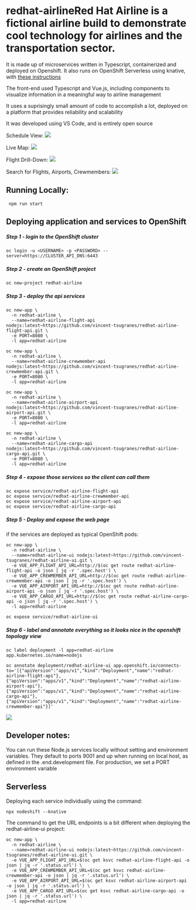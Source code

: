 # redhat-airlineRed Hat Airline is a fictional airline build to demonstrate cool technology for airlines and the transportation sector.

It is made up of microservices written in Typescript, containerized and deployed on Openshift. It also runs on OpenShift Serverless using knative, with [these instructions](#serverless)

The front-end used Typescript and Vue.js, including components to visualize information in a meaningful way to airline management

It uses a suprisingly small amount of code to accomplish a lot, deployed on a platform that provides reliability and scalability

It was developed using VS Code, and is entirely open source

Schedule View:
<img src="https://github.com/vincent-tsugranes/redhat-airline-ui/raw/main/public/redhat-airline-schedule.png"></img>

Live Map:
<img src="https://github.com/vincent-tsugranes/redhat-airline-ui/raw/main/public/redhat-airline-livemap.png"></img>

Flight Drill-Down:
<img src="https://github.com/vincent-tsugranes/redhat-airline-ui/raw/main/public/redhat-airline-flight-drilldown.png"> </img>

Search for Flights, Airports, Crewmembers:
<img src="https://github.com/vincent-tsugranes/redhat-airline-ui/raw/main/public/redhat-airline-search.png"> </img>

## Running Locally:
```
 npm run start
```

## Deploying application and services to OpenShift


##### Step 1 - login to the OpenShift cluster

```
oc login -u <USERNAME> -p <PASSWORD> --server=https://CLUSTER_API_DNS:6443
```

##### Step 2 - create an OpenShift project
```
oc new-project redhat-airline
```

##### Step 3 - deploy the api services
```
oc new-app \
  -n redhat-airline \
  --name=redhat-airline-flight-api nodejs:latest~https://github.com/vincent-tsugranes/redhat-airline-flight-api.git \
  -e PORT=8080 \
  -l app=redhat-airline

oc new-app \
  -n redhat-airline \
  --name=redhat-airline-crewmember-api nodejs:latest~https://github.com/vincent-tsugranes/redhat-airline-crewmember-api.git \
  -e PORT=8080 \
  -l app=redhat-airline

oc new-app \
  -n redhat-airline \
  --name=redhat-airline-airport-api nodejs:latest~https://github.com/vincent-tsugranes/redhat-airline-airport-api.git \
  -e PORT=8080 \
  -l app=redhat-airline

oc new-app \
  -n redhat-airline \
  --name=redhat-airline-cargo-api nodejs:latest~https://github.com/vincent-tsugranes/redhat-airline-cargo-api.git \
  -e PORT=8080 \
  -l app=redhat-airline

```

##### Step 4 - expose those services so the client can call them
```
oc expose service/redhat-airline-flight-api
oc expose service/redhat-airline-crewmember-api
oc expose service/redhat-airline-airport-api
oc expose service/redhat-airline-cargo-api
```

##### Step 5 - Deploy and expose the web page

if the services are deployed as typical OpenShift pods:
```
oc new-app \
  -n redhat-airline \
  --name=redhat-airline-ui nodejs:latest~https://github.com/vincent-tsugranes/redhat-airline-ui.git \
  -e VUE_APP_FLIGHT_API_URL=http://$(oc get route redhat-airline-flight-api -o json | jq -r '.spec.host') \
  -e VUE_APP_CREWMEMBER_API_URL=http://$(oc get route redhat-airline-crewmember-api -o json | jq -r '.spec.host') \
  -e VUE_APP_AIRPORT_API_URL=http://$(oc get route redhat-airline-airport-api -o json | jq -r '.spec.host') \
  -e VUE_APP_CARGO_API_URL=http://$(oc get route redhat-airline-cargo-api -o json | jq -r '.spec.host') \
  -l app=redhat-airline

oc expose service/redhat-airline-ui
```

##### Step 6 - label and annotate everything so it looks nice in the openshift topology view
```
oc label deployment -l app=redhat-airline app.kubernetes.io/name=nodejs

oc annotate deployment/redhat-airline-ui app.openshift.io/connects-to='[{"apiVersion":"apps/v1","kind":"Deployment","name":"redhat-airline-flight-api"},{"apiVersion":"apps/v1","kind":"Deployment","name":"redhat-airline-airport-api"},{"apiVersion":"apps/v1","kind":"Deployment","name":"redhat-airline-cargo-api"},{"apiVersion":"apps/v1","kind":"Deployment","name":"redhat-airline-crewmember-api"}]'
```
<img src="https://github.com/vincent-tsugranes/redhat-airline-ui/raw/main/public/redhat-airline-openshift-console.png"></img>


## Developer notes:
You can run these Node.js services locally without setting and environment variables. They default to ports 9001 and up when running on local host, as defined in the .end.development file. For production, we set a PORT environment variable


## Serverless
Deploying each service individually using the command:
```
npx nodeshift --knative
```

The command to get the URL endpoints is a bit different when deploying the redhat-airline-ui project:
```
oc new-app \
  -n redhat-airline \
  --name=redhat-airline-ui nodejs:latest~https://github.com/vincent-tsugranes/redhat-airline-ui.git \
  -e VUE_APP_FLIGHT_API_URL=$(oc get ksvc redhat-airline-flight-api -o json | jq -r '.status.url') \
  -e VUE_APP_CREWMEMBER_API_URL=$(oc get ksvc redhat-airline-crewmember-api -o json | jq -r '.status.url') \
  -e VUE_APP_AIRPORT_API_URL=$(oc get ksvc redhat-airline-airport-api -o json | jq -r '.status.url') \
  -e VUE_APP_CARGO_API_URL=$(oc get ksvc redhat-airline-cargo-api -o json | jq -r '.status.url') \
  -l app=redhat-airline
```



